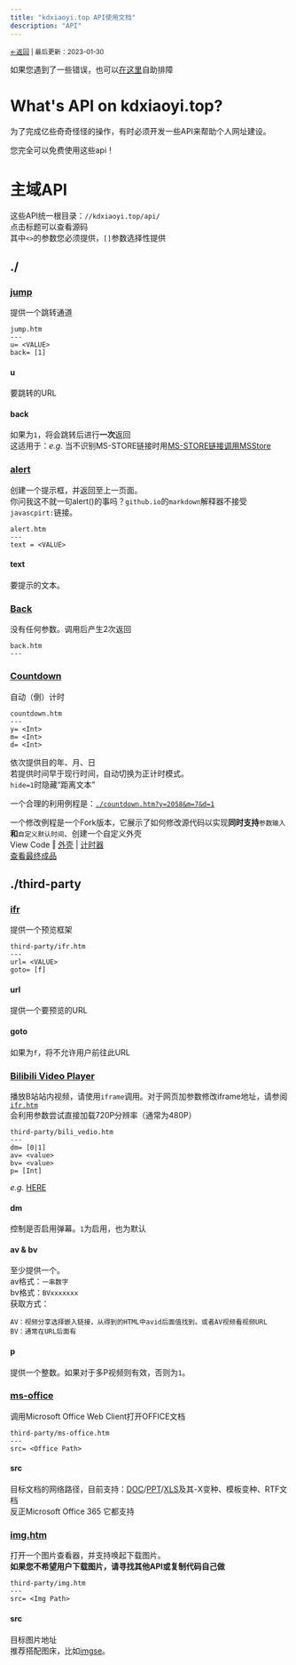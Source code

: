 ```yaml
---
title: "kdxiaoyi.top API使用文档"
description: "API"
---
```


<small><a href="/index">←返回</a> | 最后更新：2023-01-30</small><br>

如果您遇到了一些错误，也可以[在这里](https://kdxiaoyi.top/api/index.htm?help=1)自助排障
# What's API on kdxiaoyi.top?
为了完成亿些奇奇怪怪的操作，有时必须开发一些API来帮助个人网址建设。

您完全可以免费使用这些api！
# 主域API
这些API统一根目录：`//kdxiaoyi.top/api/`<br>
点击标题可以查看源码<br>
其中`<>`的参数您必须提供，`[]`参数选择性提供<br>

## ./

### [jump](https://github.com/kdxhub/kdxiaoyi.top/blob/main/api/jump.htm)
提供一个跳转通道
```
jump.htm
---
u= <VALUE>
back= [1]
```
#### u
要跳转的URL
#### back
如果为`1`，将会跳转后进行**一次**返回<br>
这适用于：*e.g.* 当不识别MS-STORE链接时用[MS-STORE链接调用MSStore](http://kdxiaoyi.top/api/jump.htm?back=1&u=ms-windows-store://pdp/?ProductId=9WZDNCRFHVN5)

### [alert](https://github.com/kdxhub/kdxiaoyi.top/blob/main/api/alert.htm)
创建一个提示框，并返回至上一页面。<br>
你问我这不就一句alert()的事吗？`github.io`的`markdown`解释器不接受`javascpirt:`链接。
```
alert.htm
---
text = <VALUE>
```
#### text
要提示的文本。

<!-- ### [setCopiedBroad](https://github.com/kdxhub/kdxiaoyi.top/blob/main/api/copy.htm)
设置剪切板为一串文本
```
copy.htm
---
str= <value>
nback= [0|1]
tip= <value>
```
#### str
要复制的文本
#### nback
是否返回。
**为`1`时不返回**
#### tip
提示信息。
默认`Copied!`，为`non`时不提示 -->
<!-- note:*to do* 处于preview状态，故不写入正文 -->

### [Back](https://github.com/kdxhub/kdxiaoyi.top/blob/main/api/back.htm)
没有任何参数。调用后产生2次返回
```
back.htm
---
```

### [Countdown](https://github.com/kdxhub/kdxiaoyi.top/blob/main/api/third-party/countdown.htm)
自动（倒）计时
```
countdown.htm
---
y= <Int>
m= <Int>
d= <Int>
```
依次提供目的年、月、日<br>
若提供时间早于现行时间，自动切换为正计时模式。<br>
`hide=1`时隐藏“距离文本”<br>

一个合理的利用例程是：[`./countdown.htm?y=2058&m=7&d=1`](./countdown.htm?Timer_Type=60Hours&y=2058&m=7&d=1)

一个修改例程是一个Fork版本，它展示了如何修改源代码以实现**同时支持**`参数输入`**和**`自定义默认时间`、创建一个自定义外壳<br>
View Code ‖ [外壳](https://github.com/kdX233/rs.kdxiaoyi.top/blob/master/res/examples/api.countdown/ZK2023.htm) | [计时器](https://github.com/kdX233/rs.kdxiaoyi.top/blob/master/res/examples/api.countdown/countdown_zk2023_hubei.htm)<br>[查看最终成品](https://rs.kdxiaoyi.top/res/examples/api.countdown/ZK2023.htm)

## ./third-party

### [ifr](https://github.com/kdxhub/kdxiaoyi.top/blob/main/api/third-party/ifr.htm)
提供一个预览框架
```
third-party/ifr.htm
---
url= <VALUE>
goto= [f]
```
#### url
提供一个要预览的URL
#### goto 
如果为`f`，将不允许用户前往此URL

### [Bilibili Video Player](https://github.com/kdxhub/kdxiaoyi.top/blob/main/api/third-party/bili_video.htm)
播放B站站内视频，请使用`iframe`调用。对于网页加参数修改iframe地址，请参阅[`ifr.htm`](https://github.com/kdxhub/kdxiaoyi.top/blob/main/api/third-party/ifr.htm)<br>会利用参数尝试直接加载720P分辨率（通常为480P）
```
third-party/bili_vedio.htm
---
dm= [0|1]
av= <value>
bv= <value>
p= [Int]
```
*e.g.* [HERE](//kdxiaoyi.top/api/third-party/bili_video.htm?dm=1&av=386414259&bv=BV1Ad4y1U7Ad&p=1)
#### dm
控制是否启用弹幕。`1`为启用，也为默认
#### av & bv
至少提供一个。<br>
av格式：`一串数字`<br>
bv格式：`BVxxxxxxx`<br>
获取方式：<br>
```
AV：视频分享选择嵌入链接，从得到的HTML中avid后面值找到。或者AV视频看视频URL
BV：通常在URL后面有
```
#### p
提供一个整数。如果对于多P视频则有效，否则为`1`。

### [ms-office](https://github.com/kdxhub/kdxiaoyi.top/blob/main/api/third-party/ms-office.htm)
调用Microsoft Office Web Client打开OFFICE文档
```
third-party/ms-office.htm
---
src= <Office Path>
```
#### src
目标文档的网络路径，目前支持：[DOC](https://kdxiaoyi.top/api/third-party/ms-office.htm?src=//rs.kdxiaoyi.top/res/docs/api_example/EXAMPLE.docx)/[PPT](https://kdxiaoyi.top/api/third-party/ms-office.htm?src=//rs.kdxiaoyi.top/res/docs/api_example/EXAMPLE.pptx)/[XLS](https://kdxiaoyi.top/api/third-party/ms-office.htm?src=//rs.kdxiaoyi.top/res/docs/api_example/EXAMPLE.xlsx)及其-X变种、模板变种、RTF文档<br>
反正Microsoft Office 365 它都支持

### [img.htm](https://github.com/kdxhub/kdxiaoyi.top/blob/main/api/third-party/img.htm)
打开一个图片查看器，并支持唤起下载图片。<br>**如果您不希望用户下载图片，请寻找其他API或复制代码自己做**<br>
```
third-party/img.htm
---
src= <Img Path>
```
#### src
目标图片地址<br>推荐搭配图床，比如[imgse](https://imgse.com/)。


<script src="https://rs.kdxiaoyi.top/res/scripts/js/sober.min.js"></script><script src="https://rs.kdxiaoyi.top/res/scripts/js/md-newUI-render.js"></script>